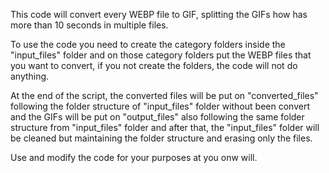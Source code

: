 This code will convert every WEBP file to GIF, splitting the GIFs how has more than 10 seconds in multiple files.

To use the code you need to create the category folders inside the "input_files" folder and on those category folders put the WEBP files that you want to convert, if you not create the folders, the code will not do anything.

At the end of the script, the converted files will be put on "converted_files" following the folder structure of "input_files" folder without been convert and the GIFs will be put on "output_files" also following the same folder structure from "input_files" folder and after that, the "input_files" folder will be cleaned but maintaining the folder structure and erasing only the files.

Use and modify the code for your purposes at you onw will.